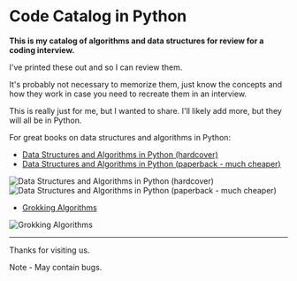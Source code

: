 # Code Catalog in Python

**This is my catalog of algorithms and data structures for review for a coding 
interview.**

I've printed these out and so I can review them.

It's probably not necessary to memorize them, just know the concepts and how 
they work in case you need to recreate them in an interview.

This is really just for me, but I wanted to share. I'll likely add more, but 
they will all be in Python.

For great books on data structures and algorithms in Python:

- [Data Structures and Algorithms in Python (hardcover)](https://www.amazon.com/Structures-Algorithms-Python-Michael-Goodrich/dp/1118290275)
- [Data Structures and Algorithms in Python (paperback - much cheaper)](https://www.amazon.com/Structures-Algorithms-Python-Michael-Goodrich/dp/812656217X/)

![Data Structures and Algorithms in Python (hardcover)](./img/Data_Structures_and_Algorithms_in_Python_hardcover.jpg)
![Data Structures and Algorithms in Python (paperback - much cheaper)](./img/Data_Structures_and_Algorithms_in_Python_paperback.jpg)

- [Grokking Algorithms](https://www.amazon.com/Grokking-Algorithms-illustrated-programmers-curious/dp/1617292230/)

![Grokking Algorithms](./img/grokking_book_cover.jpg)

---
Thanks for visiting us.


Note - May contain bugs.
